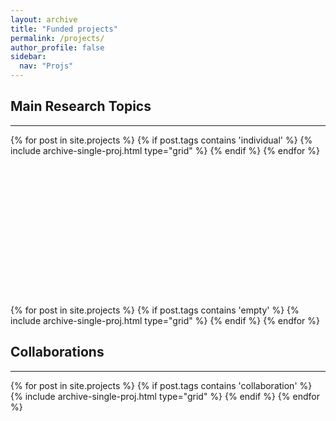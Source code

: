 ```yaml
---
layout: archive
title: "Funded projects"
permalink: /projects/
author_profile: false
sidebar:
  nav: "Projs"
---
```


<h2>Main Research Topics</h2>
<hr>
<div class="grid__wrapper">
  {% for post in site.projects %}
    {% if post.tags contains 'individual' %}
      {% include archive-single-proj.html type="grid" %}
    {% endif %}
  {% endfor %}
</div>
<br><br><br><br><br><br><br>
<br><br><br><br><br><br><br>

<div class="grid__wrapper">
  {% for post in site.projects %}
    {% if post.tags contains 'empty' %}
      {% include archive-single-proj.html type="grid" %}
    {% endif %}
  {% endfor %}
</div>

<hr-bold>
<h2>Collaborations</h2>
<hr>

<div class="grid__wrapper">
  {% for post in site.projects %}
    {% if post.tags contains 'collaboration' %}
      {% include archive-single-proj.html type="grid" %}
    {% endif %}
  {% endfor %}
</div>
